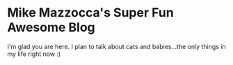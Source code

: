 # Mike Mazzocca's Super Fun Awesome Blog

I'm glad you are here. I plan to talk about cats and babies...the only things in my life right now :) 
